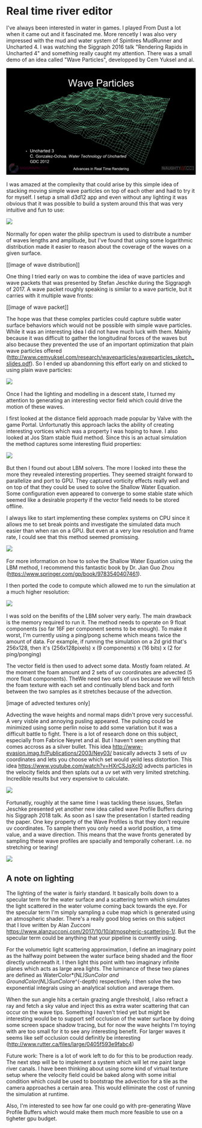 # Real time river editor #

I've always been interested in water in games. I played From Dust a lot when it came out and it fascinated me. More rencetly I was also very impressed with the mud and water system of Spintires MudRunner and Uncharted 4. I was watching the Siggraph 2016 talk "Rendering Rapids in Uncharted 4" and something really caught my attention. There was a small demo of an idea called "Wave Particles", developped by Cem Yuksel and al.

![](images/slide1.png)

I was amazed at the complexity that could arise by this simple idea of stacking moving simple wave particles on top of each other and had to try it for myself. I setup a small d3d12 app and even without any lighting it was obvious that it was possible to build a system around this that was very intuitive and fun to use:

[![](http://img.youtube.com/vi/MIGhIPTaTDI/0.jpg)](http://www.youtube.com/watch?v=MIGhIPTaTDI)

Normally for open water the philip spectrum is used to distribute a number of waves lengths and amplitude, but I've found that using some logarithmic distribution made it easier to reason about the coverage of the waves on a given surface.

[[image of wave distribution]]

 One thing I tried early on was to combine the idea of wave particles and wave packets that was presented by Stefan Jeschke during the Siggrapgh of 2017. A wave packet roughly speaking is similar to a wave particle, but it carries with it multiple wave fronts:

[[image of wave packet]]

 The hope was that these complex particles could capture subtle water surface behaviors which would not be possible with simple wave particles. While it was an interesting idea I did not have much luck with them. Mainly because it was difficult to gather the longitudinal forces of the waves but also because they prevented the use of an important optimization that plain wave particles offered (http://www.cemyuksel.com/research/waveparticles/waveparticles_sketch_slides.pdf). So I ended up abandonning this effort early on and sticked to using plain wave particles:

[![](http://img.youtube.com/vi/I1l587DTKIE/0.jpg)](http://www.youtube.com/watch?v=I1l587DTKIE)

Once I had the lighting and modelling in a descent state, I turned my attention to generating an interesting vector field which could drive the motion of these waves.

I first looked at the distance field approach made popular by Valve with the game Portal. Unfortunatly this approach lacks the ability of creating interesting vortices which was a property I was hoping to have. I also looked at Jos Stam stable fluid method. Since this is an actual simulation the method captures some interesting fluid properties:

[![](http://img.youtube.com/vi/V9bH3QCu90w/0.jpg)](http://www.youtube.com/watch?v=V9bH3QCu90w)

But then I found out about LBM solvers. The more I looked into these the more they revealed interesting properties. They seemed straight forward to parallelize and port to GPU. They captured vorticity effects really well and on top of that they could be used to solve the Shallow Water Equation. Some configuration even appeared to converge to some stable state which seemed like a desirable property if the vector field needs to be stored offline.

I always like to start implementing these complex systems on CPU since it allows me to set break points and investigate the simulated data much easier than when ran on a GPU. But even at a very low resolution and frame rate, I could see that this method seemed promissing.

[![](http://img.youtube.com/vi/4aXSyiukvOI/0.jpg)](http://www.youtube.com/watch?v=4aXSyiukvOI)

For more information on how to solve the Shallow Water Equation using the LBM method, I recommend this fantastic book by Dr. Jian Guo Zhou (https://www.springer.com/gp/book/9783540407461).

I then ported the code to compute which allowed me to run the simulation at a much higher resolution:

[![](http://img.youtube.com/vi/seChiG6V94Q/0.jpg)](http://www.youtube.com/watch?v=seChiG6V94Q)

I was sold on the benifits of the LBM solver very early. The main drawback is the memory required to run it. The method needs to operate on 9 float components (so far 16F per component seems to be enough). To make it worst, I'm currently using a ping/pong scheme which means twice the amount of data. For example, if running the simulation on a 2d grid that's 256x128, then it's (256x128pixels) x (9 components) x (16 bits) x (2 for ping/ponging)

The vector field is then used to advect some data. Mostly foam related. At the moment the foam amount and 2 sets of uv coordinates are advected (5 more float components). TheWe need two sets of uvs because we will fetch the foam texture with each set and continually blend back and forth between the two samples as it stretches because of the advection.

[image of advected textures only]

Advecting the wave heights and normal maps didn't prove very successful. A very visble and annoying pusling appeared. The pulsing could be minimized using some perlin noise to add some variation but it was a difficult battle to fight. There is a lot of research done on this subject, especially from Fabrice Neyret and al. But I haven't seen anything that comes accross as a silver bullet. This idea
http://www-evasion.imag.fr/Publications/2003/Ney03/ basically advects 3 sets of uv coordinates and lets you choose which set would yeild less distortion. This idea https://www.youtube.com/watch?v=HXrCSJqXcl0 advects particles in the velocity fields and then splats out a uv set with very limited stretching. Incredible results but very expensive to calculate.

[![](http://img.youtube.com/vi/NqSOnmh2_do/0.jpg)](http://www.youtube.com/watch?v=NqSOnmh2_do)

Fortunatly, roughly at the same time I was tackling these issues, Stefan Jeschke presented yet another new idea called wave Profile Buffers during his Siggraph 2018 talk. As soon as I saw the presentation I started reading the paper. One key property of the Wave Profiles is that they don't require uv coordinates. To sample them you only need a world position, a time value, and a wave direction. This means that the wave fronts generated by sampling these wave profiles are spacially and temporally coherant. i.e. no stretching or tearing!

[![](http://img.youtube.com/vi/iGu_1Yvkukg/0.jpg)](http://www.youtube.com/watch?v=iGu_1Yvkukg)

## A note on lighting ##
The lighting of the water is fairly standard. It basically boils down to a specular term for the water surface and a scattering term which simulates the light scattered in the water volume coming back towards the eye. For the specular term I'm simply sampling a cube map which is generated using an atmospheric shader. There's a really good blog series on this subject that I love written by Alan Zucconi https://www.alanzucconi.com/2017/10/10/atmospheric-scattering-1/. But the specular term could be anything that your pipeline is currently using.

For the volumetric light scattering approximation, I define an imaginary point as the halfway point between the water surface being shaded and the floor directly underneath it. I then light this point with two imaginary infinite planes which acts as large area lights. The luminance of these two planes are defined as WaterColor*(N*L)*SunColor and GroundColor*(N*L)*SunColor*e^(-depth) respectively. I then solve the two exponential integrals  using an analytical solution and average them.

When the sun angle hits a certain grazing angle threshold, I also refract a ray and fetch a sky value and inject this as extra water scattering that can occur on the wave tips. Something I haven't tried yet but might be interesting would be to support self occlusion of the water surface by doing some screen space shadow tracing, but for now the wave heights I'm toying with are too small for it to see any interesting benefit. For larger waves it seems like self occlusion could definitly be interesting (http://www.rutter.ca/files/large/0405f593e9fabc4)

Future work:
There is a lot of work left to do for this to be production ready. The next step will be to implement a system which will let me paint large river canals. I have been thinking about using some kind of virtual texture setup where the velocity field could be baked along with some initial condition which could be used to bootstrap the advection for a tile as the camera approaches a certain area. This would elliminate the cost of running the simulation at runtime. 

Also, I'm interested to see how far one could go with pre-generating Wave Profile Buffers which would make them much more feasible to use on a tigheter gpu budget.